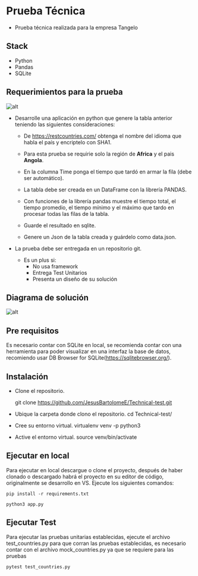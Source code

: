 # Prueba Técnica 
* Prueba técnica realizada para la empresa Tangelo
## Stack 

* Python 
* Pandas
* SQLite

## Requerimientos para la prueba
 
 ![alt](https://user-images.githubusercontent.com/62122521/172021432-7a38dce8-d48f-4bf2-98f2-3fb8fd625aa1.png)

* Desarrolle una aplicación en python que genere la tabla anterior teniendo las siguientes consideraciones:

  * De https://restcountries.com/ obtenga el nombre del idioma que habla el país y encriptelo con SHA1. 

  * Para esta prueba se requirie solo la región de **Africa** y el pais **Angola**.

  * En la columna Time ponga el tiempo que tardó en armar la fila (debe ser automático).

  * La tabla debe ser creada en un DataFrame con la librería PANDAS. 

  * Con funciones de la librería pandas muestre el tiempo total, el tiempo promedio, el tiempo mínimo y el máximo que tardo en procesar todas las filas de la tabla.

  * Guarde el resultado en sqlite.

  * Genere un Json de la tabla creada y guárdelo como data.json.

* La prueba debe ser entregada en un repositorio git.

  * Es un plus si:
    * No usa framework
    * Entrega Test Unitarios
    * Presenta un diseño de su solución

## Diagrama de solución 

![alt](https://user-images.githubusercontent.com/62122521/172021888-5dc99775-7e42-4946-a513-5c1cead90c9f.jpg)

## Pre requisitos
Es necesario contar con SQLite en local, se recomienda contar con una herramienta para poder visualizar en una interfaz la base de datos, recomiendo usar  DB Browser for SQLite(https://sqlitebrowser.org/).

## Instalación
  * Clone el repositorio. 

    git clone https://github.com/JesusBartolomeE/Technical-test.git

  * Ubique la carpeta donde clono el repositorio.
    cd Technical-test/

  * Cree su entorno virtual.
    virtualenv venv -p python3

  * Active el entorno virtual.
    source venv/bin/activate    
    
## Ejecutar en local
Para ejecutar en local descargue o clone el proyecto, después de haber clonado o descargado habrá el proyecto en su editor de código, originalmente se desarrollo en VS.
Ejecute los siguientes comandos:

    pip install -r requirements.txt

    python3 app.py
## Ejecutar Test
Para ejecutar las pruebas unitarias establecidas, ejecute el archivo test_countries.py para que corran las pruebas establecidas, es necesario contar con el archivo mock_countries.py ya que se requiere para las pruebas

    pytest test_countries.py